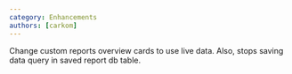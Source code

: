 ```yaml
---
category: Enhancements
authors: [carkom]
---
```


Change custom reports overview cards to use live data. Also, stops saving data query in saved report db table.

